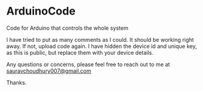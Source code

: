 # ArduinoCode
Code for Arduino that controls the whole system

I have tried to put as many comments as I could. It should be working right away. If not, upload code again.
I have hidden the device id and unique key, as this is public, but replace them with your device details.

Any questions or concerns, please feel free to reach out to me at sauravchoudhury007@gmail.com

Thanks.

